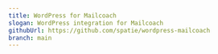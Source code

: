 ```yaml
---
title: WordPress for Mailcoach
slogan: WordPress integration for Mailcoach
githubUrl: https://github.com/spatie/wordpress-mailcoach
branch: main
---
```

